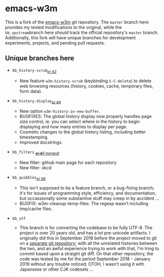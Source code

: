 # emacs-w3m

This is a fork of the [emacs-w3m](https://github.com/emacs-w3m/emacs-w3m) git repository. The `master` branch here  provides my tested modifications to the original, while the `bb_upstream`branch here _should_ track the official repository's `master` branch. Additionally, this fork will have unique branches for development experiments, projects, and pending pull requests.

## Unique branches here

* `bb_history-scrub`<sub>[_pr #2_](https://github.com/emacs-w3m/emacs-w3m/pull/2)</sub>
  * New feature `w3m-history-scrub` (keybinding `S-C-delete`) to
    delete web browsing resources (history, cookies, cache, temporary
    files, form data).

* `bb_history-display`<sub>[_pr #4_](https://github.com/emacs-w3m/emacs-w3m/pull/4)</sub>
  * New option `w3m-history-in-new-buffer`.
  * BUGFIXES: The global history display now properly handles page
    size control, ie. you can select where in the history to begin
    displaying and how many entries to display per page.
  * Cosmetic changes to the global history listing, including better timestamping.
  * Improved docstrings.

* `bb_filters` <sub>[_~~pr #7~~ merged!_](https://github.com/emacs-w3m/emacs-w3m/pull/7)</sub>
  * New filter: github main page for each repository
  * New filter: xkcd

* `bb_quibbles`<sub>[_pr #8_](https://github.com/emacs-w3m/emacs-w3m/pull/8)</sub>
  * This isn't supposed to be a feature branch, or a bug-fixing
    branch; it's for issues of programming style, efficiency,
    and documentation, but occassionally some substantive stuff may
    creep in by accident ...
  * BUGFIX: w3m-cleanup-temp-files: The regexp wasn't including
   tmp/cache files.

* `bb_utf`
  * This branch is for converting the codebase to be fully UTF-8. The
    project is over 20 years old, and has a lot pre-unicode artifacts.
    I originally did this in September 2018 before the project moved
    to git on a [separate git
    repository](https://github.com/Boruch-Baum/emacs-w3m-development);
    with all the unrelated histories between the two, and an awful
    experience trying to work with that, I'm tring to commit based
    upon a straight git diff. On that other repository, the code was
    tested by me for the period September 2018 - January 2019  without
    any trouble noticed; OTOH, I wasn't using it with Japansese or
    other CJK codesets ...
